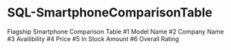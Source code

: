 # SQL-SmartphoneComparisonTable
Flagship Smartphone Comparison Table
#1 Model Name
#2 Company Name
#3 Availibility
#4 Price
#5 In Stock Amount
#6 Overall Rating
